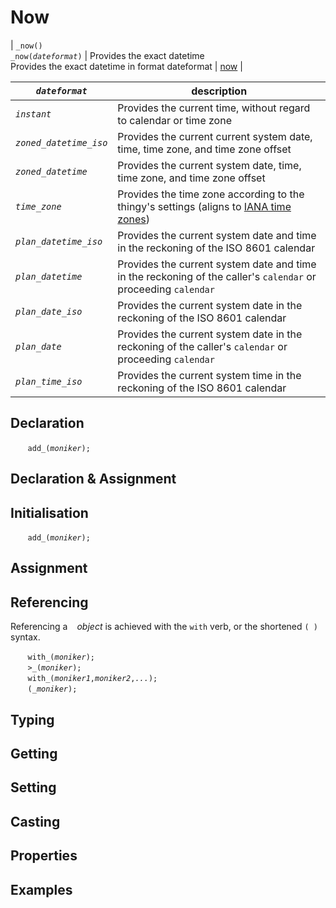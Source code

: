 # Now

| <a name="now"></a> `_now()`<br>`_now(`*`dateformat`*`)` | Provides the exact datetime<br>Provides the exact datetime in format dateformat | [now](../prop/now.md) |


| *`dateformat`* | description |
| --- | --- |
| <a name="instant"></a> *`instant`* | Provides the current time, without regard to calendar or time zone |
| <a name="zoned_datetime_iso"></a> *`zoned_datetime_iso`* | Provides the current current system date, time, time zone, and time zone offset |
| <a name="zoned_datetime"></a> *`zoned_datetime`* | Provides the current system date, time, time zone, and time zone offset |
| <a name="time_zone"></a> *`time_zone`* | Provides the time zone according to the thingy's settings (aligns to [IANA time zones](https://www.iana.org/time-zones)) |
| <a name="plan_datetime_iso"></a> *`plan_datetime_iso`* | Provides the current system date and time in the reckoning of the ISO 8601 calendar |
| <a name="plan_datetime"></a> *`plan_datetime`* | Provides the current system date and time in the reckoning of the caller's `calendar` or proceeding `calendar` |
| <a name="plan_date_iso"></a> *`plan_date_iso`* | Provides the current system date in the reckoning of the ISO 8601 calendar |
| <a name="plan_date"></a> *`plan_date`* | Provides the current system date in the reckoning of the caller's `calendar` or proceeding `calendar` |
| <a name="plan_time_iso"></a> *`plan_time_iso`* | Provides the current system time in the reckoning of the ISO 8601 calendar |




<a name="declare"></a>
## Declaration

&nbsp;&nbsp;&nbsp;&nbsp;&nbsp;&nbsp; `add_(`*`moniker`*`);`<br>

<a name="declare_assign"></a>
## Declaration & Assignment

<a name="initial"></a>
## Initialisation

&nbsp;&nbsp;&nbsp;&nbsp;&nbsp;&nbsp; `add_(`*`moniker`*`);`<br>

<a name="assign"></a>
## Assignment

<a name="reference"></a>
## Referencing
Referencing a ` ` *object* is achieved with the `with` verb, or the shortened `(`*` `*`)` syntax. 

&nbsp;&nbsp;&nbsp;&nbsp;&nbsp;&nbsp; `with_(`*`moniker`*`);`<br>
&nbsp;&nbsp;&nbsp;&nbsp;&nbsp;&nbsp; `>_(`*`moniker`*`);`<br>
&nbsp;&nbsp;&nbsp;&nbsp;&nbsp;&nbsp; `with_(`*`moniker1`*`,`*`moniker2`*`,`*`...`*`);`<br>
&nbsp;&nbsp;&nbsp;&nbsp;&nbsp;&nbsp; `(`*`_moniker`*`);`

<a name="type"></a>
## Typing

<a name="get"></a>
## Getting

<a name="set"></a>
## Setting

<a name="cast"></a>
## Casting

<a name="properties"></a>
## Properties

<a name="example"></a>
## Examples
